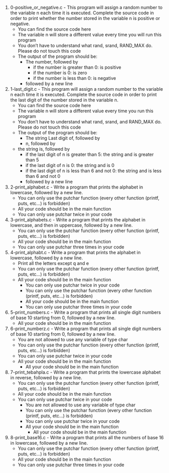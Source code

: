 1. 0-positive_or_negative.c - This program will assign a random number to the variable n each time it is executed. Complete the source code in order to print whether the number stored in the variable n is positive or negative.
	- You can find the source code here
	- The variable n will store a different value every time you will run this program
	- You don’t have to understand what rand, srand, RAND_MAX do. Please do not touch this code
	- The output of the program should be:
		- The number, followed by
			- if the number is greater than 0: is positive
			- if the number is 0: is zero
			- if the number is less than 0: is negative
		- followed by a new line
2. 1-last_digit.c - This program will assign a random number to the variable n each time it is executed. Complete the source code in order to print the last digit of the number stored in the variable n.
	- You can find the source code here
	- The variable n will store a different value every time you run this program
	- You don’t have to understand what rand, srand, and RAND_MAX do. Please do not touch this code
	- The output of the program should be:
		- The string Last digit of, followed by
		- n, followed by
	- the string is, followed by
		- if the last digit of n is greater than 5: the string and is greater than 5
		- if the last digit of n is 0: the string and is 0
		- if the last digit of n is less than 6 and not 0: the string and is less than 6 and not 0
		- followed by a new line
3. 2-print_alphabet.c - Write a program that prints the alphabet in lowercase, followed by a new line.
	- You can only use the putchar function (every other function (printf, puts, etc…) is forbidden)
	- All your code should be in the main function
	- You can only use putchar twice in your code
4. 3-print_alphabets.c - Write a program that prints the alphabet in lowercase, and then in uppercase, followed by a new line.
	- You can only use the putchar function (every other function (printf, puts, etc…) is forbidden)
	- All your code should be in the main function
	- You can only use putchar three times in your code
5. 4-print_alphabt.c - Write a program that prints the alphabet in lowercase, followed by a new line.
	- Print all the letters except q and e
	- You can only use the putchar function (every other function (printf, puts, etc…) is forbidden)
	- All your code should be in the main function
		- You can only use putchar twice in your code
		- You can only use the putchar function (every other function (printf, puts, etc…) is forbidden)
		- All your code should be in the main function
		- You can only use putchar three times in your code
6. 5-print_numbers.c - 	Write a program that prints all single digit numbers of base 10 starting from 0, followed by a new line.
	- All your code should be in the main function
7. 6-print_numberz.c - Write a program that prints all single digit numbers of base 10 starting from 0, followed by a new line.
	- You are not allowed to use any variable of type char
	- You can only use the putchar function (every other function (printf, puts, etc…) is forbidden)
	- You can only use putchar twice in your code
	- All your code should be in the main function
		- All your code should be in the main function
8. 7-print_tebahpla.c - Write a program that prints the lowercase alphabet in reverse, followed by a new line.
	- You can only use the putchar function (every other function (printf, puts, etc…) is forbidden)
	- All your code should be in the main function
	- You can only use putchar twice in your code
		- You are not allowed to use any variable of type char
		- You can only use the putchar function (every other function (printf, puts, etc…) is forbidden)
		- You can only use putchar twice in your code
		- All your code should be in the main function
			- All your code should be in the main function
9. 8-print_base16.c - Write a program that prints all the numbers of base 16 in lowercase, followed by a new line.
	- You can only use the putchar function (every other function (printf, puts, etc…) is forbidden)
	- All your code should be in the main function
	- You can only use putchar three times in your code
